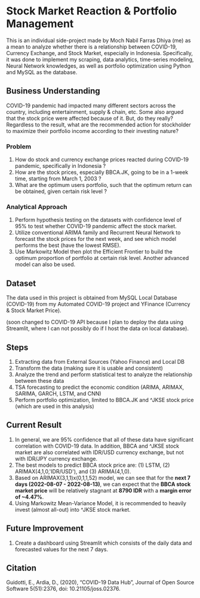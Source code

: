 # Stock Market Reaction & Portfolio Management

This is an individual side-project made by Moch Nabil Farras Dhiya (me) as a mean to analyze whether there is a relationship between COVID-19, Currency Exchange, and Stock Market, especially in Indonesia. Specifically, it was done to implement my scraping, data analytics, time-series modeling, Neural Network knowledges, as well as portfolio optimization using Python and MySQL as the database.

## Business Understanding
COVID-19 pandemic had impacted many different sectors across the country, including entertainment, supply & chain, etc. Some also argued that the stock price were affected because of it. But, do they really? Regardless to the result, what are the recommended action for stockholder to maximize their portfolio income according to their investing nature?

### Problem
1. How do stock and currency exchange prices reacted during COVID-19 pandemic, specifically in Indonesia ?
2. How are the stock prices, especially BBCA.JK, going to be in a 1-week time, starting from March 1, 2003 ?
3. What are the optimum users portfolio, such that the optimum return can be obtained, given certain risk level ?

### Analytical Approach
1. Perform hypothesis testing on the datasets with confidence level of 95% to test whether COVID-19 pandemic affect the stock market.
2. Utilize conventional ARIMA family and Recurrent Neural Network to forecast the stock prices for the next week, and see which model performs the best (have the lowest RMSE).
3. Use Markowitz Model then plot the Efficient Frontier to build the optimum proportion of portfolio at certain risk level. Another advanced model can also be used.

## Dataset
The data used in this project is obtained from MySQL Local Database (COVID-19) from my Automated COVID-19 project and YFinance (Currency & Stock Market Price).

(soon changed to COVID-19 API because I plan to deploy the data using Streamlit, where I can not possibly do if I host the data on local database).

## Steps
1.   Extracting data from External Sources (Yahoo Finance) and Local DB
2.   Transform the data (making sure it is usable and consistent)
3.   Analyze the trend and perform statistical test to analyze the relationship between these data
4.   TSA forecasting to predict the economic condition (ARIMA, ARIMAX, SARIMA, GARCH, LSTM, and CNN)
5.   Perform portfolio optimization, limited to BBCA.JK and ^JKSE stock price (which are used in this analysis)

## Current Result
1.   In general, we are 95% confidence that all of these data have significant correlation with COVID-19 data. In addition, BBCA and ^JKSE stock market are also correlated with IDR/USD currency exchange, but not with IDR/JPY currency exchange.
2.   The best models to predict BBCA stock price are: (1) LSTM, (2) ARIMAX(4,1,0,'IDR/USD'), and (3) ARIMA(4,1,0).
3.   Based on ARIMAX(3,1,1)x(0,1,1,52) model, we can see that for the **next 7 days (2022-08-07 - 2022-08-13)**, we can expect that the **BBCA stock market price** will be relatively stagnant at **8790 IDR** with a **margin error of ~4.47%**.
4.   Using Markowitz Mean-Variance Model, it is recommended to heavily invest (almost all-out) into ^JKSE stock market.

## Future Improvement
1.  Create a dashboard using Streamlit which consists of the daily data and forecasted values for the next 7 days.

## Citation
Guidotti, E., Ardia, D., (2020), “COVID-19 Data Hub”, Journal of Open Source Software 5(51):2376, doi: 10.21105/joss.02376.
